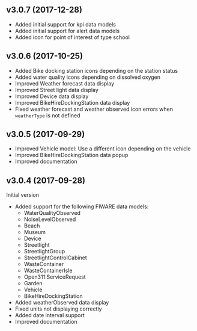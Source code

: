 ## v3.0.7 (2017-12-28)

* Added initial support for kpi data models
* Added initial support for alert data models
* Added icon for point of interest of type school

## v3.0.6 (2017-10-25)

* Added Bike docking station icons depending on the station status
* Added water quality icons depending on dissolved oxygen
* Improved Weather forecast data display
* Improved Street light data display
* Improved Device data display
* Improved BikeHireDockingStation data display
* Fixed weather forecast and weather observed icon errors when `weatherType` is not defined


## v3.0.5 (2017-09-29)

* Improved Vehicle model: Use a different icon depending on the vehicle
* Improved BikeHireDockingStation data popup
* Improved documentation

## v3.0.4 (2017-09-28)

Initial version

* Added support for the following FIWARE data models:
   - WaterQualityObserved
   - NoiseLevelObserved
   - Beach
   - Museum
   - Device
   - Streetlight
   - StreetlightGroup
   - StreetlightControlCabinet
   - WasteContainer
   - WasteContainerIsle
   - Open311:ServiceRequest
   - Garden
   - Vehicle
   - BikeHireDockingStation
* Added weatherObserved data display
* Fixed units not displaying correctly
* Added date interval support
* Improved documentation
